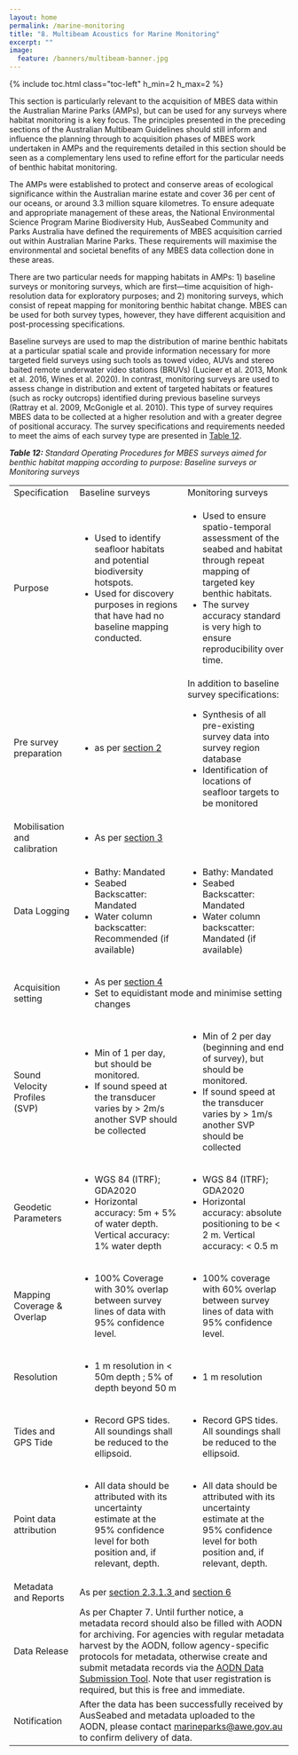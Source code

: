 ```yaml
---
layout: home
permalink: /marine-monitoring
title: "8. Multibeam Acoustics for Marine Monitoring"
excerpt: ""
image:
  feature: /banners/multibeam-banner.jpg
---
```

{% include toc.html class="toc-left" h_min=2 h_max=2 %}

This section is particularly relevant to the acquisition of MBES data within the Australian Marine Parks (AMPs), but can be used for any surveys where habitat monitoring is a key focus. The principles presented in the preceding sections of the Australian Multibeam Guidelines should still inform and influence the planning through to acquisition phases of MBES work undertaken in AMPs and the requirements detailed in this section should be seen as a complementary lens used to refine effort for the particular needs of benthic habitat monitoring.

The AMPs were established to protect and conserve areas of ecological significance within the Australian marine estate and cover 36 per cent of our oceans, or around 3.3 million square kilometres. To ensure adequate and appropriate management of these areas, the National Environmental Science Program Marine Biodiversity Hub, AusSeabed Community and Parks Australia have defined the requirements of MBES acquisition carried out within Australian Marine Parks. These requirements will maximise the environmental and societal benefits of any MBES data collection done in these areas.

There are two particular needs for mapping habitats in AMPs: 1) baseline surveys or monitoring surveys, which are first—time acquisition of high-resolution data for exploratory purposes; and 2) monitoring surveys, which consist of repeat mapping for monitoring benthic habitat change. MBES can be used for both survey types, however, they have different acquisition and post-processing specifications.

Baseline surveys are used to map the distribution of marine benthic habitats at a particular spatial scale and provide information necessary for more targeted field surveys using such tools as towed video, AUVs and stereo baited remote underwater video stations (BRUVs) (Lucieer et al. 2013, Monk et al. 2016, Wines et al. 2020). In contrast, monitoring surveys are used to assess change in distribution and extent of targeted habitats or features (such as rocky outcrops) identified during previous baseline surveys (Rattray et al. 2009, McGonigle et al. 2010). This type of survey requires MBES data to be collected at a higher resolution and with a greater degree of positional accuracy. The survey specifications and requirements needed to meet the aims of each survey type are presented in [Table 12](#bookmark=id.338fx5o).



<em><strong>Table 12:</strong> Standard Operating Procedures for MBES surveys aimed for benthic habitat mapping according to purpose: Baseline surveys or Monitoring surveys</em>

<table>
  <tr>
   <td>Specification
   </td>
   <td>Baseline surveys
   </td>
   <td> Monitoring surveys
   </td>
  </tr>
  <tr>
   <td>Purpose
   </td>
   <td>
<ul>

<li>Used to identify seafloor habitats and potential biodiversity hotspots.

<li>Used for discovery purposes in regions that have had no baseline mapping conducted.
</li>
</ul>
   </td>
   <td>
<ul>

<li>Used to ensure spatio-temporal assessment of the seabed and habitat through repeat mapping of targeted key benthic habitats. 

<li>The survey accuracy standard is very high to ensure reproducibility over time.
</li>
</ul>
   </td>
  </tr>
  <tr>
   <td>Pre survey preparation
   </td>
   <td>
<ul>

<li>as per <a href="#2-pre-survey-planning-6">section 2</a>
</li>
</ul>
   </td>
   <td>In addition to baseline survey specifications:
<ul>

<li>Synthesis of all pre-existing survey data into survey region database

<li>Identification of locations of seafloor targets to be monitored 
</li>
</ul>
   </td>
  </tr>
  <tr>
   <td>Mobilisation and calibration
   </td>
   <td colspan="2" >
<ul>

<li>As per <a href="#3-mobilisation-calibration-and-validation-21">section 3</a>
</li>
</ul>
   </td>
  </tr>
  <tr>
   <td>Data Logging
   </td>
   <td>
<ul>

<li>Bathy: Mandated

<li>Seabed Backscatter: Mandated

<li>Water column backscatter: Recommended (if available)
</li>
</ul>
   </td>
   <td>
<ul>

<li>Bathy: Mandated

<li>Seabed Backscatter: Mandated

<li>Water column backscatter: Mandated (if available)
</li>
</ul>
   </td>
  </tr>
  <tr>
   <td>Acquisition setting
   </td>
   <td colspan="2" >
<ul>

<li>As per <a href="#4-acquisition-27">section 4 </a>

<li>Set to equidistant mode and minimise setting changes
</li>
</ul>
   </td>
  </tr>
  <tr>
   <td>Sound Velocity Profiles (SVP)
   </td>
   <td>
<ul>

<li>Min of 1 per day, but should be monitored.

<li>If sound speed at the transducer varies by > 2m/s another SVP should be collected
</li>
</ul>
   </td>
   <td>
<ul>

<li>Min of 2 per day (beginning and end of survey), but should be monitored.

<li>If sound speed at the transducer varies by > 1m/s another SVP should be collected
</li>
</ul>
   </td>
  </tr>
  <tr>
   <td>Geodetic Parameters
   </td>
   <td>
<ul>

<li>WGS 84 (ITRF); GDA2020

<li>Horizontal accuracy: 5m + 5% of water depth. Vertical accuracy: 1% water depth
</li>
</ul>
   </td>
   <td>
<ul>

<li>WGS 84 (ITRF); GDA2020

<li> Horizontal accuracy: absolute positioning to be &lt; 2 m. Vertical accuracy: &lt; 0.5 m
</li>
</ul>
   </td>
  </tr>
  <tr>
   <td>
    Mapping Coverage & Overlap
   </td>
   <td>
<ul>

<li>100% Coverage with 30% overlap between survey lines of data with 95% confidence level.
</li>
</ul>
   </td>
   <td>
<ul>

<li>100% coverage with 60% overlap between survey lines of data with 95% confidence level.
</li>
</ul>
   </td>
  </tr>
  <tr>
   <td>Resolution
   </td>
   <td>
<ul>

<li>1 m resolution in &lt; 50m depth ; 5% of depth beyond 50 m
</li>
</ul>
   </td>
   <td>
<ul>

<li>1 m resolution 
</li>
</ul>
   </td>
  </tr>
  <tr>
   <td>Tides and GPS Tide
   </td>
   <td>
<ul>

<li>Record GPS tides. All soundings shall be reduced to the ellipsoid.
</li>
</ul>
   </td>
   <td>
<ul>

<li>Record GPS tides. All soundings shall be reduced to the ellipsoid.
</li>
</ul>
   </td>
  </tr>
  <tr>
   <td>Point data attribution
   </td>
   <td>
<ul>

<li>All data should be attributed with its uncertainty estimate at the 95% confidence level for both position and, if relevant, depth.
</li>
</ul>
   </td>
   <td>
<ul>

<li>All data should be attributed with its uncertainty estimate at the 95% confidence level for both position and, if relevant, depth.
</li>
</ul>
   </td>
  </tr>
  <tr>
   <td>Metadata and Reports
   </td>
   <td colspan="2" >As per <a href="#heading=h.3o7alnk">section 2.3.1.3 </a>and <a href="#6-reports-36">section 6</a>
   </td>
  </tr>
  <tr>
   <td>Data Release
   </td>
   <td colspan="2" >As per Chapter 7. Until further notice, a metadata record should also be filled with AODN for archiving. For agencies with regular metadata harvest by the AODN, follow agency-specific protocols for metadata, otherwise create and submit metadata records via the <a href="https://metadataentry.aodn.org.au/submit/">AODN Data Submission Tool</a>. Note that user registration is required, but this is free and immediate.
   </td>
  </tr>
  <tr>
   <td>Notification
   </td>
   <td colspan="2" >After the data has been successfully received by AusSeabed and metadata uploaded to the AODN, please contact <a href="mailto:marineparks@awe.gov.au">marineparks@awe.gov.au</a> to confirm delivery of data.
   </td>
  </tr>
</table>